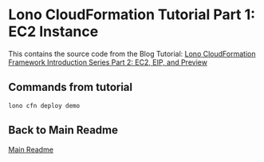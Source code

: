 # Lono CloudFormation Tutorial Part 1: EC2 Instance

This contains the source code from the Blog Tutorial: [Lono CloudFormation Framework Introduction Series Part 2: EC2, EIP, and Preview](https://blog.boltops.com/2019/11/05/lono-cloudformation-framework-introduction-series-part-2-ec2-eip-and-preview)

## Commands from tutorial

    lono cfn deploy demo

## Back to Main Readme

[Main Readme](https://github.com/tongueroo/lono-cloudformation-examples)
